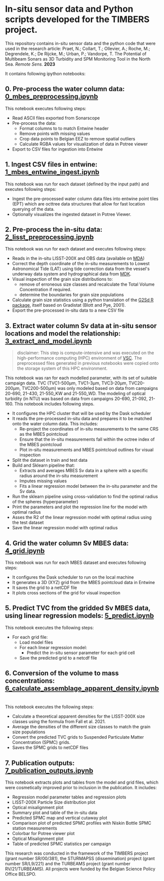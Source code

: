 # In-situ sensor data and Python scripts developed for the TIMBERS project.

This repository contains in-situ sensor data and the python code that were used in the research article: Praet, N.; Collart, T.; Ollevier, A.; Roche, M.; Degrendele, K.; De Rijcke, M.; Urban, P.; Vandorpe, T. The Potential of Multibeam Sonars as 3D Turbidity and SPM Monitoring Tool in the North Sea. *Remote Sens.* **2023**

It contains following ipython notebooks:

## 0. Pre-process the water column data: [0_mbes_preprocessing.ipynb](./0_mbes_preprocessing.ipynb)
This notebook executes following steps:
* Read ASCII files exported from Sonarscope 
* Pre-process the data:
    * Format columns to to match Entwine header
    * Remove points with missing values
    * Crop data points to Belgian EEZ to remove spatial outliers
    * Calculate RGBA values for visualization of data in Potree viewer
* Export to CSV files for ingestion into Entwine

## 1. Ingest CSV files in entwine: [1_mbes_entwine_ingest.ipynb](./1_mbes_entwine_ingest.ipynb)
This notebook was run for each dataset (defined by the input path) and executes following steps:
* Ingest the pre-processed water column data files into entwine point tiles (EPT) which are octtree data structures that allow for fast location querying of the data.
* Optionally visualizes the ingested dataset in Potree Viewer.

## 2. Pre-process the in-situ data: [2_lisst_preprocessing.ipynb](./2_lisst_preprocessing.ipynb)
This notebook was run for each dataset and executes following steps:
* Reads in the in-situ LISST-200X and OBS data (available on [MDA](https://doi.org/10.14284/572))
* Correct the depth coordinate of the in-situ measurements to Lowest Astronomical Tide (LAT) using tide correction data from the vessel's underway data system and hydrographical data from [MDK](https://www.agentschapmdk.be/en/hydrographical-data).
* Visual inspection of the grain size distributions to:
    * remove of erroneous size classes and recalculate the Total Volume Concentration if required.
    * determine the boundaries for grain size populations
* Calculate grain size statistics using a python translation of the [G2Sd R package](https://cran.r-project.org/web/packages/G2Sd/), itself based on Gradistat (Blott and Pye, 2001).
* Export the pre-processed in-situ data to a new CSV file

## 3. Extract water column Sv data at in-situ sensor locations and model the relationship: [3_extract_and_model.ipynb](./3_extract_and_model.ipynb)
> disclaimer: This step is compute-intensive and was executed on the high-performance computing (HPC) environment of [VSC](https://www.vscentrum.be/). The preprocessed files generated in previous notebooks were copied onto the storage system of this HPC environment. 

This notebook was ran for each modelled parameter, with its set of suitable campaign data. TVC (TVC1-500µm, TVC1-3µm, TVC3-20µm, TVC20-200µm, TVC200-500µm) was only modeled based on data from campaigns 20-690, 21-430, 21-550_KW and 21-550_WD. The modeling of optical turbidity (in NTU) was based on data from campaigns 20-690, 21-092, 21-160. This notebook includes following steps.
* It configures the HPC cluster that will be used by the Dask scheduler
* It reads the pre-processed in-situ data and prepares it to be matched onto the water column data. This includes:
    * Re-project the coordinates of in-situ measurements to the same CRS as the MBES pointcloud
    * Ensure that the in-situ measurements fall within the octree index of the MBES pointcloud
    * Plot in-situ measurements and MBES pointcloud outlines for visual inspection
* Split the dataset in train and test data
* Build and Sklearn pipeline that:
    * Extracts and averages MBES Sv data in a sphere with a specific radius around the in-situ measurement
    * Imputes missing values 
    * Fits a linear regression model between the in-situ parameter and the Sv data.
* Run the sklearn pipeline using cross-validation to find the optimal radius of the spheres (hyperparameter)
* Print the parameters and plot the regression line for the model with optimal radius
* Asses the R2 of the linear regression model with optimal radius using the test dataset
* Save the linear regression model with optimal radius

## 4. Grid the water column Sv MBES data: [4_grid.ipynb](./4_grid.ipynb)
This notebook was run for each MBES dataset and executes following steps:
* It configures the Dask scheduler to run on the local machine
* It generates a 3D (XYZ) grid from the MBES pointcloud data in Entwine
* It saves the grid to a netCDF file
* It plots cross sections of the grid for visual inspection

## 5. Predict TVC from the gridded Sv MBES data, using linear regression models: [5_predict.ipynb](./5_predict.ipynb)
This notebook executes the following steps:
* For each grid file:
    * Load model files
    * For each linear regression model:
        * Predict the in-situ sensor parameter for each grid cell
    * Save the predicted grid to a netcdf file

## 6. Conversion of the volume to mass concentrations: [6_calculate_assemblage_apparent_density.ipynb](./6_calculate_assemblage_apparent_density.ipynb)
# 
This notebook executes the following steps:
* Calculate a theoretical apparent densities for the LISST-200X size classes using the formula from Fall et al. 2021. 
* Average the densities of the different size classes to match the grain size populations
* Convert the predicted TVC grids to Suspended Particulate Matter Concentration (SPMC) grids.
* Saves the SPMC grids to netCDF files

## 7. Publication outputs: [7_publication_outputs.ipynb](./7_publication_outputs.ipynb)
This notebook extracts plots and tables from the model and grid files, which were cosmetically improved prior to inclusion in the publication.
It includes:
* Regression model parameter tables and regression plots
* LISST-200X Particle Size distribution plot
* Optical misalignment plot
* Summary plot and table of the in-situ data
* Predicted SPMC map and vertical cutaway plot
* Comparison plot of predicted SPMC profiles with Niskin Bottle SPMC station measurements
* Colorbar for Potree viewer plot
* Optical Misalignment plot
* Table of predicted SPMC statistics per campaign

This research was conducted in the framework of the TIMBERS project (grant number SR/00/381), the STURMAPSS (dissemination) project (grant number SR/L9/221) and the TURBEAMS project (grant number RV/21/TURBEAMS). All projects were funded by the Belgian Science Policy Office BELSPO.